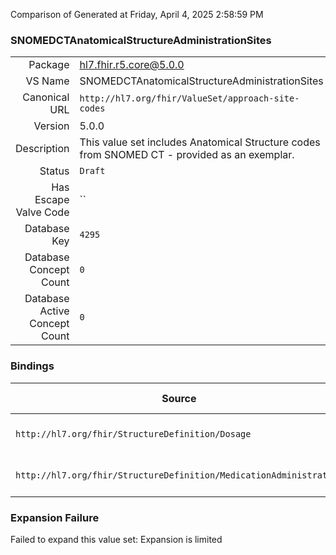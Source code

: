 Comparison of 
Generated at Friday, April 4, 2025 2:58:59 PM

### SNOMEDCTAnatomicalStructureAdministrationSites

|      |     |
| ---: | --- |
| Package | hl7.fhir.r5.core@5.0.0 |
| VS Name | SNOMEDCTAnatomicalStructureAdministrationSites |
| Canonical URL | `http://hl7.org/fhir/ValueSet/approach-site-codes` |
| Version | 5.0.0 |
| Description | This value set includes Anatomical Structure codes from SNOMED CT - provided as an exemplar. |
| Status | `Draft` |
| Has Escape Valve Code | `` |
| Database Key | `4295` |
| Database Concept Count | `0` |
| Database Active Concept Count | `0` |
### Bindings

| Source | Element | Binding | Strength | Element Short |
| ------ | ------- | ------- | -------- | ------------- |
| `http://hl7.org/fhir/StructureDefinition/Dosage` | `Dosage.site` | `http://hl7.org/fhir/ValueSet/approach-site-codes` | `Example` | Body site to administer to |
| `http://hl7.org/fhir/StructureDefinition/MedicationAdministration` | `MedicationAdministration.dosage.site` | `http://hl7.org/fhir/ValueSet/approach-site-codes` | `Example` | Body site administered to |

### Expansion Failure

Failed to expand this value set: Expansion is limited
